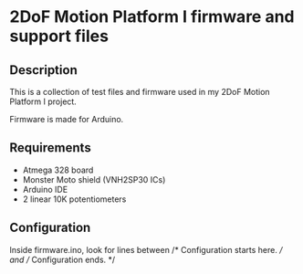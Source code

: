 2DoF Motion Platform I firmware and support files
=================================================

Description
-----------
This is a collection of test files and firmware used in my
2DoF Motion Platform I project.

Firmware is made for Arduino.


Requirements
------------
- Atmega 328 board
- Monster Moto shield (VNH2SP30 ICs)
- Arduino IDE
- 2 linear 10K potentiometers


Configuration
-------------
Inside firmware.ino, look for lines between
/* Configuration starts here. */
and
/* Configuration ends. */

